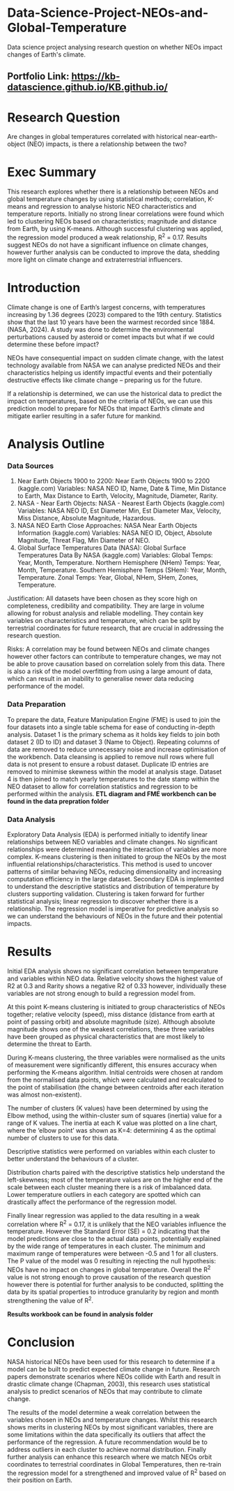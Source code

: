 # Data-Science-Project-NEOs-and-Global-Temperature
Data science project analysing research question on whether NEOs impact changes of Earth's climate.
## Portfolio Link: https://kb-datascience.github.io/KB.github.io/ 

# Research Question
Are changes in global temperatures correlated with historical near-earth-object (NEO) impacts, is there a relationship between the two? 

# Exec Summary
This research explores whether there is a relationship between NEOs and global temperature changes by using statistical methods; correlation, K-means and regression to analyse historic NEO characteristics and temperature reports. Initially no strong linear correlations were found which led to clustering NEOs based on characteristics; magnitude and distance from Earth, by using K-means. Although successful clustering was applied, the regression model produced a weak relationship, R<sup>2</sup> = 0.17. Results suggest NEOs do not have a significant influence on climate changes, however further analysis can be conducted to improve the data, shedding more light on climate change and extraterrestrial influencers. 

# Introduction
Climate change is one of Earth’s largest concerns, with temperatures increasing by 1.36 degrees (2023) compared to the 19th century. Statistics show that the last 10 years have been the warmest recorded since 1884. (NASA, 2024). A study was done to determine the environmental perturbations caused by asteroid or comet impacts but what if we could determine these before impact?

NEOs have consequential impact on sudden climate change, with the latest technology available from NASA we can analyse predicted NEOs and their characteristics helping us identify impactful events and their potentially destructive effects like climate change – preparing us for the future.

If a relationship is determined, we can use the historical data to predict the impact on temperatures, based on the criteria of NEOs, we can use this prediction model to prepare for NEOs that impact Earth’s climate and mitigate earlier resulting in a safer future for mankind.

# Analysis Outline
### Data Sources
1.	Near Earth Objects 1900 to 2200: Near Earth Objects 1900 to 2200 (kaggle.com)
 Variables: 	NASA NEO ID, Name, Date & Time, Min Distance to Earth, Max Distance to Earth, Velocity, Magnitude, Diameter, Rarity.
2.	NASA - Near Earth Objects: NASA - Nearest Earth Objects (kaggle.com)
 Variables: 	NASA NEO ID, Est Diameter Min, Est Diameter Max, Velocity, Miss Distance, Absolute Magnitude, Hazardous.
3.	NASA NEO Earth Close Approaches: NASA Near Earth Objects Information (kaggle.com)
 	Variables: 	NASA NEO ID, Object, Absolute Magnitude, Threat Flag, Min Diameter of NEO.
4.	Global Surface Temperatures Data (NASA): Global Surface Temperatures Data By NASA (kaggle.com)
 Variables: 	Global Temps: Year, Month, Temperature. 
             Northern Hemisphere (NHem) Temps: Year, Month, Temperature.
             Southern Hemisphere Temps (SHem): Year, Month, Temperature.
             Zonal Temps: Year, Global, NHem, SHem, Zones, Temperature.

Justification: All datasets have been chosen as they score high on completeness, credibility and compatibility. They are large in volume allowing for robust analysis and reliable modelling. They contain key variables on characteristics and temperature, which can be split by terrestrial coordinates for future research, that are crucial in addressing the research question.

Risks: A correlation may be found between NEOs and climate changes however other factors can contribute to temperature changes, we may not be able to prove causation based on correlation solely from this data. There is also a risk of the model overfitting from using a large amount of data, which can result in an inability to generalise newer data reducing performance of the model. 



### Data Preparation

To prepare the data, Feature Manipulation Engine (FME) is used to join the four datasets into a single table schema for ease of conducting in-depth analysis. Dataset 1 is the primary schema as it holds key fields to join both dataset 2 (ID to ID) and dataset 3 (Name to Object). Repeating columns of data are removed to reduce unnecessary noise and increase optimisation of the workbench. Data cleansing is applied to remove null rows where full data is not present to ensure a robust dataset. Duplicate ID entries are removed to minimise skewness within the model at analysis stage. Dataset 4 is then joined to match yearly temperatures to the date stamp within the NEO dataset to allow for correlation statistics and regression to be performed within the analysis.
 **ETL diagram and FME workbench can be found in the data prepration folder**

### Data Analysis

Exploratory Data Analysis (EDA) is performed initially to identify linear relationships between NEO variables and climate changes. No significant relationships were determined meaning the interaction of variables are more complex. K-means clustering is then initiated to group the NEOs by the most influential relationships/characteristics. This method is used to uncover patterns of similar behaving NEOs, reducing dimensionality and increasing computation efficiency in the large dataset. Secondary EDA is implemented to understand the descriptive statistics and distribution of temperature by clusters supporting validation. Clustering is taken forward for further statistical analysis; linear regression to discover whether there is a relationship. The regression model is imperative for predictive analysis so we can understand the behaviours of NEOs in the future and their potential impacts.

# Results
Initial EDA analysis shows no significant correlation between temperature and variables within NEO data. Relative velocity shows the highest value of R2 at 0.3 and Rarity shows a negative R2 of 0.33 however, individually these variables are not strong enough to build a regression model from.

At this point K-means clustering is initiated to group characteristics of NEOs together; relative velocity (speed), miss distance (distance from earth at point of passing orbit) and absolute magnitude (size). Although absolute magnitude shows one of the weakest correlations, these three variables have been grouped as physical characteristics that are most likely to determine the threat to Earth.

During K-means clustering, the three variables were normalised as the units of measurement were significantly different, this ensures accuracy when performing the K-means algorithm. Initial centroids were chosen at random from the normalised data points, which were calculated and recalculated to the point of stabilisation (the change between centroids after each iteration was almost non-existent). 

The number of clusters (K values) have been determined by using the Elbow method, using the within-cluster sum of squares (inertia) value for a range of K values. The inertia at each K value was plotted on a line chart, where the ‘elbow point’ was shown as K=4: determining 4 as the optimal number of clusters to use for this data.

Descriptive statistics were performed on variables within each cluster to better understand the behaviours of a cluster.

Distribution charts paired with the descriptive statistics help understand the left-skewness; most of the temperature values are on the higher end of the scale between each cluster meaning there is a risk of imbalanced data. Lower temperature outliers in each category are spotted which can drastically affect the performance of the regression model. 

Finally linear regression was applied to the data resulting in a weak correlation where R<sup>2</sup> = 0.17, it is unlikely that the NEO variables influence the temperature. However the Standard Error (SE) = 0.2 indicating that the model predictions are close to the actual data points, potentially explained by the wide range of temperatures in each cluster. The minimum and maximum range of temperatures were between -0.5 and 1 for all clusters. The P value of the model was 0 resulting in rejecting the null hypothesis: NEOs have no impact on changes in global temperature. Overall the R<sup>2</sup> value is not strong enough to prove causation of the research question however there is potential for further analysis to be conducted, splitting the data by its spatial properties to introduce granularity by region and month strengthening the value of R<sup>2</sup>. 

**Results workbook can be found in analysis folder**

# Conclusion
NASA historical NEOs have been used for this research to determine if a model can be built to predict expected climate change in future. Research papers demonstrate scenarios where NEOs collide with Earth and result in drastic climate change (Chapman, 2003), this research uses statistical analysis to predict scenarios of NEOs that may contribute to climate change.

The results of the model determine a weak correlation between the variables chosen in NEOs and temperature changes. Whilst this research shows merits in clustering NEOs by most significant variables, there are some limitations within the data specifically its outliers that affect the performance of the regression. A future recommendation would be to address outliers in each cluster to achieve normal distribution. Finally further analysis can enhance this research where we match NEOs orbit coordinates to terrestrial coordinates in Global Temperatures, then re-train the regression model for a strengthened and improved value of R<sup>2</sup> based on their position on Earth. 


